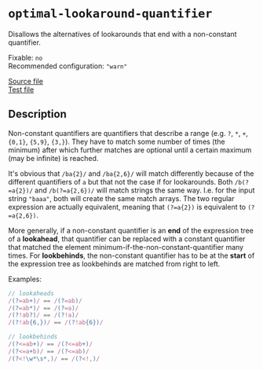 # `optimal-lookaround-quantifier`

Disallows the alternatives of lookarounds that end with a non-constant quantifier.

Fixable: `no` <br> Recommended configuration: `"warn"`

[Source file](https://github.com/RunDevelopment/eslint-plugin-clean-regex/blob/master/lib/rules/optimal-lookaround-quantifier.js) <br> [Test file](https://github.com/RunDevelopment/eslint-plugin-clean-regex/blob/master/tests/lib/rules/optimal-lookaround-quantifier.js)


## Description

Non-constant quantifiers are quantifiers that describe a range (e.g. `?`, `*`, `+`, `{0,1}`, `{5,9}`, `{3,}`).
They have to match some number of times (the minimum) after which further matches are optional until a certain maximum (may be infinite) is reached.

It's obvious that `/ba{2}/` and `/ba{2,6}/` will match differently because of the different quantifiers of `a` but that not the case if for lookarounds.
Both `/b(?=a{2})/` and `/b(?=a{2,6})/` will match strings the same way.
I.e. for the input string `"baaa"`, both will create the same match arrays.
The two regular expression are actually equivalent, meaning that `(?=a{2})` is equivalent to `(?=a{2,6})`.

More generally, if a non-constant quantifier is an __end__ of the expression tree of a __lookahead__, that quantifier can be replaced with a constant quantifier that matched the element minimum-if-the-non-constant-quantifier many times.
For __lookbehinds__, the non-constant quantifier has to be at the __start__ of the expression tree as lookbehinds are matched from right to left.

Examples:

```js
// lookaheads
/(?=ab+)/ == /(?=ab)/
/(?=ab*)/ == /(?=a)/
/(?!ab?)/ == /(?!a)/
/(?!ab{6,})/ == /(?!ab{6})/

// lookbehinds
/(?<=ab+)/ == /(?<=ab+)/
/(?<=a+b)/ == /(?<=ab)/
/(?<!\w*\s*,)/ == /(?<!,)/
```
